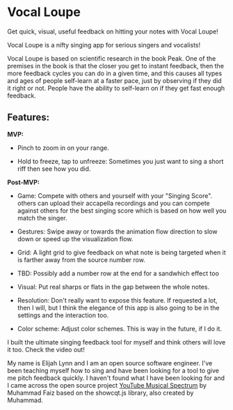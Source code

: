# Vocal Loupe

Get quick, visual, useful feedback on hitting your notes with Vocal Loupe! 

Vocal Loupe is a nifty singing app for serious singers and vocalists!

Vocal Loupe is based on scientific research in the book Peak. One of the premises in the book is that the closer you get to instant feedback, then the more feedback cycles you can do in a given time, and this causes all types and ages of people self-learn at a faster pace, just by observing if they did it right or not. People have the ability to self-learn on if they get fast enough feedback. 

## Features:

**MVP:**

* Pinch to zoom in on your range. 

* Hold to freeze, tap to unfreeze: Sometimes you just want to sing a short riff then see how you did. 


**Post-MVP:**

* Game: Compete with others and yourself with your "Singing Score".  others can upload their accapella recordings and you can compete against others for the best singing score which is based on how well you match the singer. 
* Gestures: Swipe away or towards the animation flow direction to slow down or speed up the visualization flow.


* Grid: A light grid to give feedback on what note is being targeted when it is farther away from the source number row. 

* TBD: Possibly add a number row at the end for a sandwhich effect too

* Visual: Put real sharps or flats in the gap between the whole notes.

* Resolution: Don't really want to expose this feature. If requested a lot, then I will, but I think the elegance of this app is also going to be in the settings and the interaction too. 

* Color scheme: Adjust color schemes. This is way in the future, if I do it. 




I built the ultimate singing feedback tool for myself and think others will love it too. Check the video out!

My name is Elijah Lynn and I am an open source software engineer. I've been teaching myself how to sing and have been looking for a tool to give me pitch feedback quickly. I haven't found what I have been looking for and I came across the open source project [YouTube Musical Spectrum](https://github.com/mfcc64/youtube-musical-spectrum) by Muhammad Faiz based on the showcqt.js library, also created by Muhammad. 
